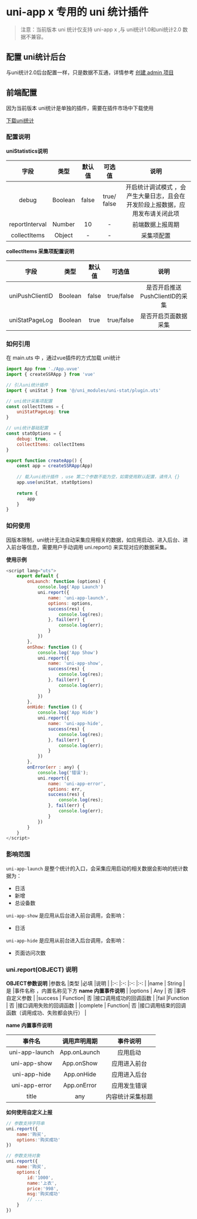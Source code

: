 # uni-app x 专用的 uni 统计插件
> 注意：当前版本 uni 统计仅支持 uni-app x ,与 uni统计1.0和uni统计2.0 数据不兼容。

## 配置 uni统计后台
与uni统计2.0后台配置一样，只是数据不互通，详情参考 [创建 admin 项目](https://uniapp.dcloud.net.cn/uni-stat-v2.html#%E5%90%8E%E5%8F%B0%E6%8A%A5%E8%A1%A8%E9%85%8D%E7%BD%AE)

## 前端配置
因为当前版本 uni统计是单独的插件，需要在插件市场中下载使用

[下载uni统计](https://ext.dcloud.net.cn/plugin?name=uni-stat)


### 配置说明

**uniStatistics说明**

|字段						|	类型			|	默认值	|	可选值				|	说明																															|
|:-:						|:-:			|:-:		|:-:					|:-:																															|
|debug					|	Boolean	|false	|	true/ false	|开启统计调试模式 ，会产生大量日志，且会在开发阶段上报数据，应用发布请关闭此项	|
|reportInterval	|	Number	|10			|	-						|前端数据上报周期																										|
|collectItems		|Object		|-			|	-						|采集项配置																		|

**collectItems 采集项配置说明**

|字段	|类型|	默认值	|可选值	|说明|
|:-:|:-: |:-:    |:-:  |:-:|
|uniPushClientID|	Boolean	|false|	true/false	|是否开启推送PushClientID的采集|
|uniStatPageLog|	Boolean	|true|	true/false	|是否开启页面数据采集|

### 如何引用

在 main.uts 中 ，通过vue插件的方式加载 uni统计

```js
import App from './App.uvue'
import { createSSRApp } from 'vue'

// 引入uni统计插件
import { uniStat } from '@/uni_modules/uni-stat/plugin.uts'

// uni统计采集项配置
const collectItems = {
	uniStatPageLog: true
}

// uni统计基础配置
const statOptions = {
	debug: true,
	collectItems: collectItems
}

export function createApp() {
	const app = createSSRApp(App)
	
	// 载入uni统计插件 ，use 第二个参数不能为空，如需使用默认配置，请传入 {}
	app.use(uniStat, statOptions)
	
	return {
		app
	}
}

```

### 如何使用
因版本限制，uni统计无法自动采集应用相关的数据，如应用启动、进入后台、进入前台等信息，需要用户手动调用 uni.report() 来实现对应的数据采集。


**使用示例**

```js
<script lang="uts">
	export default {
		onLaunch: function (options) {
			console.log('App Launch')
			uni.report({
				name: 'uni-app-launch',
				options: options,
				success(res) {
					console.log(res);
				}, fail(err) {
					console.log(err);
				}
			})
		},
		onShow: function () {
			console.log('App Show')
			uni.report({
				name: 'uni-app-show',
				success(res) {
					console.log(res);
				}, fail(err) {
					console.log(err);
				}
			})
		},
		onHide: function () {
			console.log('App Hide')
			uni.report({
				name: 'uni-app-hide',
				success(res) {
					console.log(res);
				}, fail(err) {
					console.log(err);
				}
			})
		},
		onError(err : any) {
			console.log('错误');
			uni.report({
				name: 'uni-app-error',
				options: err,
				success(res) {
					console.log(res);
				}, fail(err) {
					console.log(err);
				}
			})
		}
	}
</script>

```

### 影响范围
`uni-app-launch` 是整个统计的入口，会采集应用启动的相关数据会影响的统计数据为：
- 日活
- 新增 
- 总设备数 

`uni-app-show` 是应用从后台进入前台调用，会影响：
- 日活

`uni-app-hide` 是应用从前台进入后台调用，会影响：
- 页面访问次数



###  uni.report(OBJECT) 说明

**OBJECT参数说明**
|参数名		|类型			|必填	|说明																			|
|:-:			|:-:			|:-:	|:-:																			|
|name			|	String	|	是		|事件名称	，内置名称见下方 **name 内置事件说明**	|
|options	|	Any			|	否		|事件自定义参数															|
|success	|	Function| 否		|接口调用成功的回调函数												|
|fail			|Function	| 否		|接口调用失败的回调函数												|
|complete	|	Function|	否		|接口调用结束的回调函数（调用成功、失败都会执行）	|


**name 内置事件说明**

|事件名					|调用声明周期		|事件说明					|
|:-:						|:-:					|:-:						|
|uni-app-launch	|	App.onLaunch|	应用启动				|
|uni-app-show		|	App.onShow	|	应用进入前台		|
|uni-app-hide		|	App.onHide	|	应用进入后台		|
|uni-app-error	|	App.onError	|	应用发生错误		|
|title					|	any					|	内容统计采集标题	|


**如何使用自定义上报**
```js
// 参数支持字符串
uni.report({
	name:'购买',
	options:'购买成功'
})

// 参数支持对象
uni.report({
	name:'购买',
	options:{
		id:'1000',
		name:'上衣',
		price:'998',
		msg:'购买成功'
		// ...
	}
})

```



